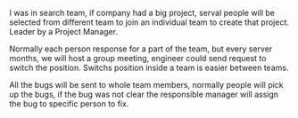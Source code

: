 I was in search team, if company had a big project, serval people will be selected from different team to join an individual team to create that project. Leader by a Project Manager.

Normally each person response for a part of the team, but every server months, we will host a group meeting, engineer could send request to switch the position. Switchs position inside a team is easier between teams.

All the bugs will be sent to whole team members, normally people will pick up the bugs, if the bug was not clear the responsible manager will assign the bug to specific person to fix.
